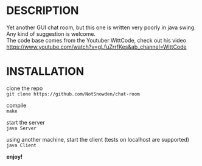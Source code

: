 # DESCRIPTION
Yet another GUI chat room, but this one is written very poorly in java swing.\
Any kind of suggestion is welcome.\
The code base comes from the Youtuber WittCode, check out his video\
https://www.youtube.com/watch?v=gLfuZrrfKes&ab_channel=WittCode


# INSTALLATION

clone the repo\
`git clone https://github.com/NotSnowden/chat-room`

compile\
`make`

start the server\
`java Server`

using another machine, start the client (tests on localhost are supported)\
`java Client`

**enjoy!**
